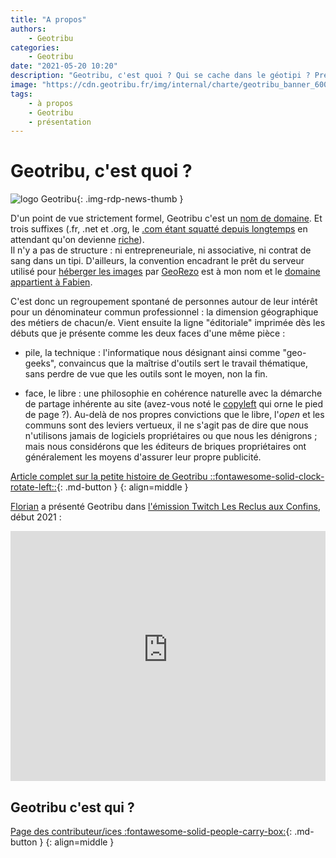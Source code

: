 ```yaml
---
title: "A propos"
authors:
    - Geotribu
categories:
    - Geotribu
date: "2021-05-20 10:20"
description: "Geotribu, c'est quoi ? Qui se cache dans le géotipi ? Présentation et trombinoscope."
image: "https://cdn.geotribu.fr/img/internal/charte/geotribu_banner_600x300.png"
tags:
    - à propos
    - Geotribu
    - présentation
---
```


# Geotribu, c'est quoi ?

![logo Geotribu](https://cdn.geotribu.fr/img/internal/charte/geotribu_logo_75x75.webp "logo Geotribu"){: .img-rdp-news-thumb }

D'un point de vue strictement formel, Geotribu c'est un [nom de domaine](https://fr.wikipedia.org/wiki/Nom_de_domaine). Et trois suffixes (.fr, .net et .org, le [.com étant squatté depuis longtemps](https://www.whois.com/whois/geotribu.com) en attendant qu'on devienne [riche](https://www.hugedomains.com/domain_profile.cfm?d=Geotribu&e=com)).  
Il n'y a pas de structure : ni entrepreneuriale, ni associative, ni contrat de sang dans un tipi. D'ailleurs, la convention encadrant le prêt du serveur utilisé pour [héberger les images](/contribuer/guides/image/#heberger-une-image-sur-le-cdn-de-geotribu) par [GeoRezo] est à mon nom et le [domaine appartient à Fabien](https://www.whois.com/whois/geotribu.net).

C'est donc un regroupement spontané de personnes autour de leur intérêt pour un dénominateur commun professionnel : la dimension géographique des métiers de chacun/e. Vient ensuite la ligne "éditoriale" imprimée dès les débuts que je présente comme les deux faces d'une même pièce :

- pile, la technique : l'informatique nous désignant ainsi comme "geo-geeks", convaincus que la maîtrise d'outils sert le travail thématique, sans perdre de vue que les outils sont le moyen, non la fin.

- face, le libre : une philosophie en cohérence naturelle avec la démarche de partage inhérente au site (avez-vous noté le [copyleft](https://fr.wikipedia.org/wiki/Copyleft) qui orne le pied de page ?). Au-delà de nos propres convictions que le libre, l'_open_ et les communs sont des leviers vertueux, il ne s'agit pas de dire que nous n'utilisons jamais de logiciels propriétaires ou que nous les dénigrons ; mais nous considérons que les éditeurs de briques propriétaires ont généralement les moyens d'assurer leur propre publicité.

[Article complet sur la petite histoire de Geotribu ::fontawesome-solid-clock-rotate-left::](/articles/2020/2020-08-31_geotribu_histoire/){: .md-button }
{: align=middle }

[Florian](/team/fbor/) a présenté Geotribu dans [l'émission Twitch Les Reclus aux Confins](https://www.twitch.tv/confins), début 2021 :

<iframe width="100%" height="400" src="https://www.youtube-nocookie.com/embed/fB1dVOVbkME" title="YouTube video player" frameborder="0" allow="accelerometer; autoplay; clipboard-write; encrypted-media; gyroscope; picture-in-picture" allowfullscreen></iframe>

## Geotribu c'est qui ?

[Page des contributeur/ices :fontawesome-solid-people-carry-box:](/team/contributors/){: .md-button }
{: align=middle }

<!-- Hyperlinks reference -->
[GeoRezo]: https://georezo.net/
